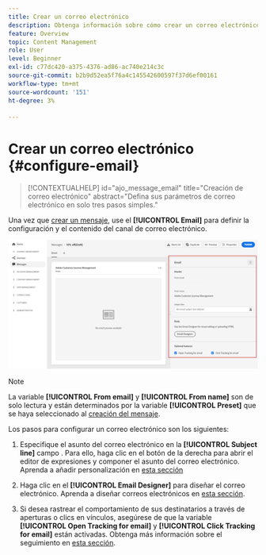 ```yaml
---
title: Crear un correo electrónico
description: Obtenga información sobre cómo crear un correo electrónico en Journey Optimizer
feature: Overview
topic: Content Management
role: User
level: Beginner
exl-id: c77dc420-a375-4376-ad86-ac740e214c3c
source-git-commit: b2b9d52ea5f76a4c145542600597f37d6ef00161
workflow-type: tm+mt
source-wordcount: '151'
ht-degree: 3%

---
```


# Crear un correo electrónico {#configure-email}

>[!CONTEXTUALHELP]
>id="ajo_message_email"
>title="Creación de correo electrónico"
>abstract="Defina sus parámetros de correo electrónico en solo tres pasos simples."

Una vez que [crear un mensaje](create-message.md), use el **[!UICONTROL Email]** para definir la configuración y el contenido del canal de correo electrónico.

![](assets/emails-configuration.png)

>[!NOTE]
>
>La variable **[!UICONTROL From email]** y **[!UICONTROL From name]** son de solo lectura y están determinados por la variable **[!UICONTROL Preset]** que se haya seleccionado al [creación del mensaje](create-message.md).

Los pasos para configurar un correo electrónico son los siguientes:

1. Especifique el asunto del correo electrónico en la **[!UICONTROL Subject line]** campo . Para ello, haga clic en el botón de la derecha para abrir el editor de expresiones y componer el asunto del correo electrónico. Aprenda a añadir personalización en [esta sección](../personalization/personalize.md)

1. Haga clic en el **[!UICONTROL Email Designer]** para diseñar el correo electrónico. Aprenda a diseñar correos electrónicos en [esta sección](design-emails.md).

1. Si desea rastrear el comportamiento de sus destinatarios a través de aperturas o clics en vínculos, asegúrese de que la variable **[!UICONTROL Open Tracking for email]** y **[!UICONTROL Click Tracking for email]** están activadas. Obtenga más información sobre el seguimiento en [esta sección](message-tracking.md).
